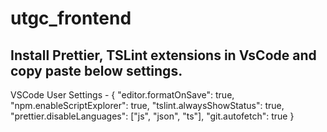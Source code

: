# utgc_frontend

## Install Prettier, TSLint extensions in VsCode and copy paste below settings.

VSCode User Settings -
{
"editor.formatOnSave": true,
"npm.enableScriptExplorer": true,
"tslint.alwaysShowStatus": true,
"prettier.disableLanguages": ["js", "json", "ts"],
"git.autofetch": true
}

